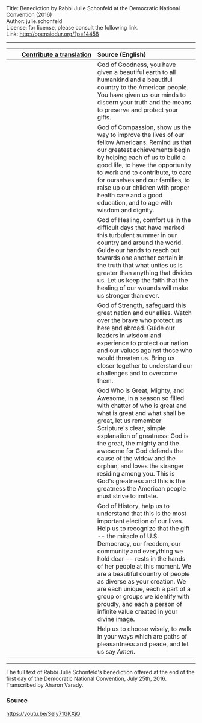 <html>
<head></head>
<body>
Title: Benediction by Rabbi Julie Schonfeld at the Democratic National Convention (2016)<br />
Author: julie.schonfeld<br />
License: for license, please consult the following link.<br />
Link: <a href="http://opensiddur.org/?p=14458">http://opensiddur.org/?p=14458</a>
<p />
<hr />

<table style="margin-left: auto;margin-right: auto;" class="draggable">
<thead><tr><th id="x" style="text-align: right;"><a href="/contributing/upload/">Contribute a translation</a></th><th style="text-align: left;">Source (English)</th></tr></thead>
<tbody>
<tr><td style="vertical-align:top;" width="46%">
<div class="liturgy" style="text-align: right;"><span lang="he">

</span></div></td>
 
<td width="53%"><div class="english">
God of Goodness, 
you have given a beautiful earth to all humankind and a beautiful country to the American people. 
You have given us our minds to discern your truth and the means to preserve and protect your gifts.
</div></td></tr>


<tr><td style="vertical-align:top;" width="46%">
<div class="liturgy"><span lang="he">

</span></div></td>
 
<td width="53%"><div class="english">
God of Compassion, 
show us the way to improve the lives of our fellow Americans. 
Remind us that our greatest achievements begin by helping each of us to build a good life, 
to have the opportunity to work and to contribute, 
to care for ourselves and our families, 
to raise up our children with proper health care and a good education, 
and to age with wisdom and dignity.
</div></td></tr>


<tr><td style="vertical-align:top;" width="46%">
<div class="liturgy"><span lang="he">

</span></div></td>
 
<td width="53%"><div class="english">
God of Healing, 
comfort us in the difficult days that have marked this turbulent summer 
in our country and around the world. 
Guide our hands to reach out towards one another 
certain in the truth that what unites us is greater than anything that divides us. 
Let us keep the faith that the healing of our wounds will make us stronger than ever.
</div></td></tr>


<tr><td style="vertical-align:top;" width="46%">
<div class="liturgy"><span lang="he">

</span></div></td>
 
<td width="53%"><div class="english">
God of Strength, 
safeguard this great nation and our allies. 
Watch over the brave who protect us here and abroad. 
Guide our leaders in wisdom and experience 
to protect our nation and our values against those who would threaten us. 
Bring us closer together to understand our challenges and to overcome them.
</div></td></tr>


<tr><td style="vertical-align:top;" width="46%">
<div class="liturgy"><span lang="he">

</span></div></td>
 
<td width="53%"><div class="english">
God Who is Great, Mighty, and Awesome, 
in a season so filled with chatter 
of who is great and what is great and what shall be great, 
let us remember Scripture's clear, simple explanation of greatness: 
God is the great, the mighty and the awesome 
for God defends the cause of the widow and the orphan, 
and loves the stranger residing among you. 
This is God's greatness 
and this is the greatness the American people must strive to imitate.
</div></td></tr>


<tr><td style="vertical-align:top;" width="46%">
<div class="liturgy"><span lang="he">

</span></div></td>
 
<td width="53%"><div class="english">
God of History, 
help us to understand that this is the most important election of our lives. 
Help us to recognize that the gift -- 
the miracle of U.S. Democracy, 
our freedom, 
our community 
and everything we hold dear -- 
rests in the hands of her people at this moment. 
We are a beautiful country of people as diverse as your creation. 
We are each unique, each a part of a group or groups we identify with proudly, 
and each a person of infinite value created in your divine image.
</div></td></tr>


<tr><td style="vertical-align:top;" width="46%">
<div class="liturgy"><span lang="he">

</span></div></td>
 
<td width="53%"><div class="english">
Help us to choose wisely, 
to walk in your ways 
which are paths of pleasantness 
and peace, 
and let us say <em>Amen</em>.
</div></td></tr>
</tbody></table>

<hr />

The full text of Rabbi Julie Schonfeld's benediction offered at the end of the first day of the Democratic National Convention, July 25th, 2016. Transcribed by Aharon Varady.

<h3>Source</h3>

https://youtu.be/SeIy71GKXjQ
</body>
</html>